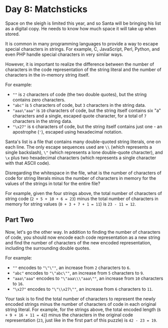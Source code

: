 # Day 8: Matchsticks

Space on the sleigh is limited this year, and so Santa will be bringing his list as a digital copy. He needs to know how much space it will take up when stored.

It is common in many programming languages to provide a way to escape special characters in strings. For example, C, JavaScript, Perl, Python, and even PHP handle special characters in very similar ways.

However, it is important to realize the difference between the number of characters in the code representation of the string literal and the number of characters in the in-memory string itself.

For example:

  - `""` is `2` characters of code (the two double quotes), but the string contains zero characters.
  - `"abc"` is `5` characters of code, but `3` characters in the string data.
  - `"aaa\"aaa"` is `10` characters of code, but the string itself contains six "a" characters and a single, escaped quote character, for a total of `7` characters in the string data.
  - `"\x27"` is `6` characters of code, but the string itself contains just one - an apostrophe (`'`), escaped using hexadecimal notation.

Santa's list is a file that contains many double-quoted string literals, one on each line. The only escape sequences used are `\\` (which represents a single backslash), `\"` (which represents a lone double-quote character), and `\x` plus two hexadecimal characters (which represents a single character with that ASCII code).

Disregarding the whitespace in the file, what is the number of characters of code for string literals minus the number of characters in memory for the values of the strings in total for the entire file?

For example, given the four strings above, the total number of characters of string code (`2 + 5 + 10 + 6 = 23`) minus the total number of characters in memory for string values (`0 + 3 + 7 + 1 = 11`) is `23 - 11 = 12`.

## Part Two

Now, let's go the other way. In addition to finding the number of characters of code, you should now encode each code representation as a new string and find the number of characters of the new encoded representation, including the surrounding double quotes.

For example:

  - `""` encodes to `"\"\""`, an increase from `2` characters to `6`.
  - `"abc"` encodes to `"\"abc\""`, an increase from `5` characters to `9`.
  - `"aaa\"aaa"` encodes to `"\"aaa\\\"aaa\""`, an increase from `10` characters to `16`.
  - `"\x27"` encodes to `"\"\\x27\""`, an increase from `6` characters to `11`.

Your task is to find the total number of characters to represent the newly encoded strings minus the number of characters of code in each original string literal. For example, for the strings above, the total encoded length (`6 + 9 + 16 + 11 = 42`) minus the characters in the original code representation (`23`, just like in the first part of this puzzle) is `42 - 23 = 19`.